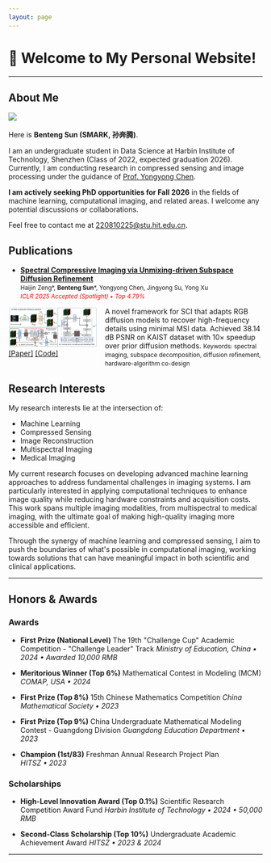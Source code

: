 ```yaml
---
layout: page
---
```


# 👋 Welcome to My Personal Website!
---

## About Me

<img src="assets\images\fav.jpg" class="floatpic">

Here is **Benteng Sun (SMARK, 孙奔腾)**.<br>

I am an undergraduate student in Data Science at Harbin Institute of Technology, Shenzhen (Class of 2022, expected graduation 2026). Currently, I am conducting research in compressed sensing and image processing under the guidance of [Prof. Yongyong Chen](https://scholar.google.com/citations?user=ny2mn-cAAAAJ). 

**I am actively seeking PhD opportunities for Fall 2026** in the fields of machine learning, computational imaging, and related areas. I welcome any potential discussions or collaborations.

Feel free to contact me at 220810225@stu.hit.edu.cn.

## Publications

- **[Spectral Compressive Imaging via Unmixing-driven Subspace Diffusion Refinement](assets/doc/9358_Spectral_Compressive_Imag.pdf)**  
      <small>Haijin Zeng\*, **Benteng Sun**\*, Yongyong Chen, Jingyong Su, Yong Xu</small><br>
      <small><em><span style="color:red">ICLR 2025 Accepted (Spotlight) • Top 4.79%</span></em></small><br>
<div style="display: grid; grid-template-columns: 35% 65%; align-items: flex-start; gap: 15px;">
  <div>
    <img src="assets\images\PSR-SCI_pipeline_1.jpg" alt="PSR-SCI Pipeline" style="width: 100%;">
    <div>
      <a href="https://openreview.net/pdf?id=Q150eWkQ4I" target="_blank">[Paper]</a>
      <a href="https://github.com/SMARK2022/PSR-SCI" target="_blank">[Code]</a>
    </div>
  </div>
  <div>
      A novel framework for SCI that adapts RGB diffusion models to recover high-frequency details using minimal MSI data. Achieved 38.14 dB PSNR on KAIST dataset with 10× speedup over prior diffusion methods.  
      <small>Keywords: spectral imaging, subspace decomposition, diffusion refinement, hardware-algorithm co-design</small>
  </div>
</div>



## Research Interests

My research interests lie at the intersection of:
- Machine Learning
- Compressed Sensing
- Image Reconstruction
- Multispectral Imaging
- Medical Imaging

My current research focuses on developing advanced machine learning approaches to address fundamental challenges in imaging systems. I am particularly interested in applying computational techniques to enhance image quality while reducing hardware constraints and acquisition costs. This work spans multiple imaging modalities, from multispectral to medical imaging, with the ultimate goal of making high-quality imaging more accessible and efficient.

Through the synergy of machine learning and compressed sensing, I aim to push the boundaries of what's possible in computational imaging, working towards solutions that can have meaningful impact in both scientific and clinical applications.


---



## Honors & Awards

### Awards

* **First Prize (National Level)** The 19th "Challenge Cup" Academic Competition - "Challenge Leader" Track *Ministry of Education, China • 2024 • Awarded 10,000 RMB*

* **Meritorious Winner (Top 6%)** Mathematical Contest in Modeling (MCM) *COMAP, USA • 2024*

* **First Prize (Top 8%)** 15th Chinese Mathematics Competition *China Mathematical Society • 2023*

* **First Prize (Top 9%)** China Undergraduate Mathematical Modeling Contest - Guangdong Division  *Guangdong Education Department • 2023*

* **Champion (1st/83)** Freshman Annual Research Project Plan  
  *HITSZ • 2023*

### Scholarships

* **High-Level Innovation Award (Top 0.1%)** Scientific Research Competition Award Fund *Harbin Institute of Technology • 2024 • 50,000 RMB*

* **Second-Class Scholarship (Top 10%)** Undergraduate Academic Achievement Award *HITSZ • 2023 & 2024*


---
